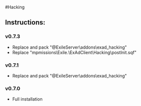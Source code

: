 #Hacking  
## Instructions:   
 
###  v0.7.3
* Replace and pack "@ExileServer\addons\exad_hacking" 
* Replace "mpmissions\Exile.<map>\ExAdClient\Hacking\postInit.sqf" 

### v0.7.1 
* Replace and pack "@ExileServer\addons\exad_hacking"

### v0.7.0  
* Full installation
